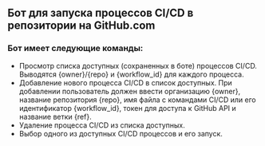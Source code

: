 ## Бот для запуска процессов CI/CD в репозитории на GitHub.com

### Бот имеет следующие команды:

* Просмотр списка доступных (сохраненных в боте) процессов CI/CD. Выводятся {owner}/{repo} и {workflow_id} для каждого процесса.
* Добавление нового процесса CI/CD в список доступных. При добавлении пользователь должен ввести организацию {owner}, название репозитория {repo}, имя файла с командами CI/CD или его идентификатор {workflow_id}, токен для доступа к GitHub API и название ветки {ref}.
* Удаление процесса CI/CD из списка доступных.
* Выбор одного из доступных CI/CD процессов и его запуск.
